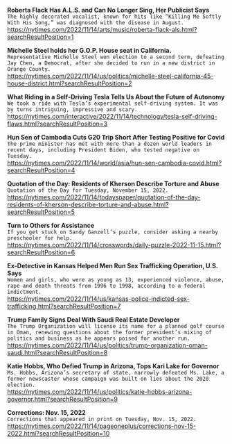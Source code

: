 **Roberta Flack Has A.L.S. and Can No Longer Sing, Her Publicist Says**\
`The highly decorated vocalist, known for hits like “Killing Me Softly With His Song,” was diagnosed with the disease in August.`\
https://nytimes.com/2022/11/14/arts/music/roberta-flack-als.html?searchResultPosition=1

**Michelle Steel holds her G.O.P. House seat in California.**\
`Representative Michelle Steel won election to a second term, defeating Jay Chen, a Democrat, after she decided to run in a new district in Orange County.`\
https://nytimes.com/2022/11/14/us/politics/michelle-steel-california-45-house-district.html?searchResultPosition=2

**What Riding in a Self-Driving Tesla Tells Us About the Future of Autonomy**\
`We took a ride with Tesla’s experimental self-driving system. It was by turns intriguing, impressive and scary.`\
https://nytimes.com/interactive/2022/11/14/technology/tesla-self-driving-flaws.html?searchResultPosition=3

**Hun Sen of Cambodia Cuts G20 Trip Short After Testing Positive for Covid**\
`The prime minister has met with more than a dozen world leaders in recent days, including President Biden, who tested negative on Tuesday.`\
https://nytimes.com/2022/11/14/world/asia/hun-sen-cambodia-covid.html?searchResultPosition=4

**Quotation of the Day: Residents of Kherson Describe Torture and Abuse**\
`Quotation of the Day for Tuesday, November 15, 2022.`\
https://nytimes.com/2022/11/14/todayspaper/quotation-of-the-day-residents-of-kherson-describe-torture-and-abuse.html?searchResultPosition=5

**Turn to Others for Assistance**\
`If you get stuck on Sandy Ganzell’s puzzle, consider asking a nearby preschooler for help.`\
https://nytimes.com/2022/11/14/crosswords/daily-puzzle-2022-11-15.html?searchResultPosition=6

**Ex-Detective in Kansas Helped Men Run Sex Trafficking Operation, U.S. Says**\
`Women and girls, who were as young as 13, experienced violence, abuse, rape and death threats from 1996 to 1998, according to a federal indictment.`\
https://nytimes.com/2022/11/14/us/kansas-police-indicted-sex-trafficking.html?searchResultPosition=7

**Trump Family Signs Deal With Saudi Real Estate Developer**\
`The Trump Organization will license its name for a planned golf course in Oman, renewing questions about the former president’s mixing of politics and business as he appears poised for another run.`\
https://nytimes.com/2022/11/14/us/politics/trump-organization-oman-saudi.html?searchResultPosition=8

**Katie Hobbs, Who Defied Trump in Arizona, Tops Kari Lake for Governor**\
`Ms. Hobbs, Arizona’s secretary of state, narrowly defeated Ms. Lake, a former newscaster whose campaign was built on lies about the 2020 election.`\
https://nytimes.com/2022/11/14/us/politics/katie-hobbs-arizona-governor.html?searchResultPosition=9

**Corrections: Nov. 15, 2022**\
`Corrections that appeared in print on Tuesday, Nov. 15, 2022.`\
https://nytimes.com/2022/11/14/pageoneplus/corrections-nov-15-2022.html?searchResultPosition=10

